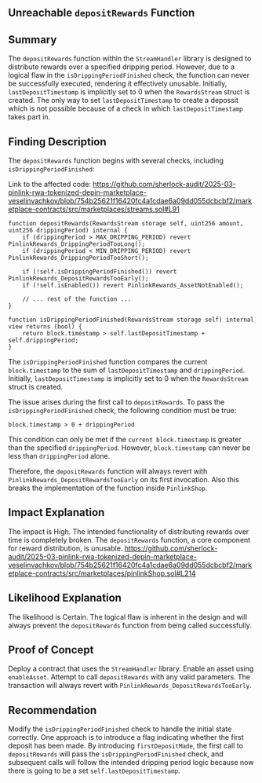 ## Unreachable `depositRewards` Function

## Summary

The `depositRewards` function within the `StreamHandler` library is designed to distribute rewards over a specified dripping period. However, due to a logical flaw in the `isDrippingPeriodFinished` check, the function can never be successfully executed, rendering it effectively unusable. Initially, `lastDepositTimestamp` is implicitly set to 0 when the `RewardsStream` struct is created. The only way to set `lastDepositTimestamp` to create a depossit which is not possible because of a check in which `lastDepositTimestamp` takes part in.

## Finding Description

The `depositRewards` function begins with several checks, including `isDrippingPeriodFinished`:

Link to the affected code: https://github.com/sherlock-audit/2025-03-pinlink-rwa-tokenized-depin-marketplace-veselinvachkov/blob/754b25621f16420fc4a1cdae6a09dd055dcbcbf2/marketplace-contracts/src/marketplaces/streams.sol#L91
```solidity
function depositRewards(RewardsStream storage self, uint256 amount, uint256 drippingPeriod) internal {
    if (drippingPeriod > MAX_DRIPPING_PERIOD) revert PinlinkRewards_DrippingPeriodTooLong();
    if (drippingPeriod < MIN_DRIPPING_PERIOD) revert PinlinkRewards_DrippingPeriodTooShort();

    if (!self.isDrippingPeriodFinished()) revert PinlinkRewards_DepositRewardsTooEarly();
    if (!self.isEnabled()) revert PinlinkRewards_AssetNotEnabled();

    // ... rest of the function ...
}

function isDrippingPeriodFinished(RewardsStream storage self) internal view returns (bool) {
    return block.timestamp > self.lastDepositTimestamp + self.drippingPeriod;
}
```
The `isDrippingPeriodFinished` function compares the current `block.timestamp` to the sum of `lastDepositTimestamp` and `drippingPeriod`. Initially, `lastDepositTimestamp` is implicitly set to 0 when the `RewardsStream` struct is created.

The issue arises during the first call to `depositRewards`. To pass the `isDrippingPeriodFinished` check, the following condition must be true:

```solidity
block.timestamp > 0 + drippingPeriod
```
This condition can only be met if the `current block.timestamp` is greater than the specified `drippingPeriod`. However, `block.timestamp` can never be less than `drippingPeriod` alone.

Therefore, the `depositRewards` function will always revert with `PinlinkRewards_DepositRewardsTooEarly` on its first invocation. Also this breaks the implementation of the function inside `PinlinkShop`.

## Impact Explanation
The impact is High. The intended functionality of distributing rewards over time is completely broken. The `depositRewards` function, a core component for reward distribution, is unusable. 
https://github.com/sherlock-audit/2025-03-pinlink-rwa-tokenized-depin-marketplace-veselinvachkov/blob/754b25621f16420fc4a1cdae6a09dd055dcbcbf2/marketplace-contracts/src/marketplaces/pinlinkShop.sol#L214

## Likelihood Explanation
The likelihood is Certain. The logical flaw is inherent in the design and will always prevent the `depositRewards` function from being called successfully.

## Proof of Concept
Deploy a contract that uses the `StreamHandler` library.
Enable an asset using `enableAsset`.
Attempt to call `depositRewards` with any valid parameters.
The transaction will always revert with `PinlinkRewards_DepositRewardsTooEarly`.

## Recommendation
Modify the `isDrippingPeriodFinished` check to handle the initial state correctly. One approach is to introduce a flag indicating whether the first deposit has been made. By introducing `firstDepositMade`, the first call to `depositRewards` will pass the `isDrippingPeriodFinished` check, and subsequent calls will follow the intended dripping period logic because now there is going to be a set `self.lastDepositTimestamp`.